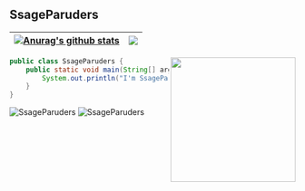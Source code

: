 ## SsageParuders <br>

| <a href="https://github.com/anuraghazra/github-readme-stats"><img align="center" src="https://github-readme-stats.vercel.app/api?username=SsageParuders&show_icons=true&include_all_commits=true&theme=github_dark&hide_border=true" alt="Anurag's github stats" /></a> | <a href="https://github.com/anuraghazra/github-readme-stats"><img align="center" src="https://github-readme-stats.vercel.app/api/top-langs/?username=SsageParuders&layout=compact&theme=github_dark&hide_border=true" /></a> |
| ------------- | ------------- |
<img align="right" width="220" src="https://i.imgur.com/ugWb6BU.gif" />

```java
public class SsageParuders {
    public static void main(String[] args) {
        System.out.println("I'm SsageParuders");
    }
}
```


![SsageParuders](https://github-readme-stats.vercel.app/api/pin/?username=SsageParuders&repo=SsageParuders&theme=github_dark&show_owner)
![SsageParuders](https://github-readme-stats.vercel.app/api/pin/?username=SsageParuders&repo=HQ_Notes&theme=github_dark&show_owner)
